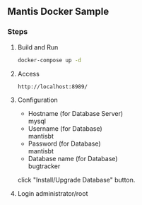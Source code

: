 ## Mantis Docker Sample

### Steps
1. Build and Run  
    ```bash
    docker-compose up -d
    ```

2. Access
    ```
    http://localhost:8989/
    ```

3. Configuration  
    - Hostname (for Database Server)  
    mysql
    - Username (for Database)  
    mantisbt
    - Password (for Database)  
    mantisbt
    - Database name (for Database)  
    bugtracker

    click "Install/Upgrade Database" button.

4. Login
    administrator/root
